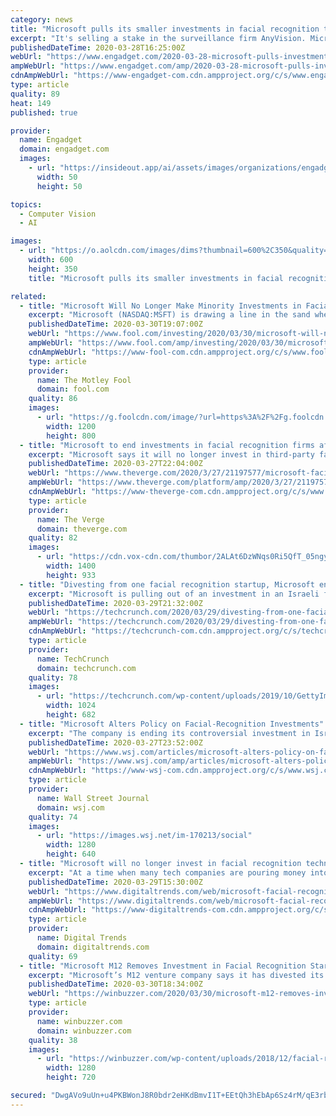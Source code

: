 ```yaml
---
category: news
title: "Microsoft pulls its smaller investments in facial recognition tech"
excerpt: "It's selling a stake in the surveillance firm AnyVision. Microsoft has been vocal about setting limits on facial recognition, and it's now backing that up with its financial support -- or lack thereof. The company is ending minority investments in facial recognition startups and is pulling its stake in AnyVision, an Israeli startup whose ..."
publishedDateTime: 2020-03-28T16:25:00Z
webUrl: "https://www.engadget.com/2020-03-28-microsoft-pulls-investments-in-facial-recognition-tech.html"
ampWebUrl: "https://www.engadget.com/amp/2020-03-28-microsoft-pulls-investments-in-facial-recognition-tech.html"
cdnAmpWebUrl: "https://www-engadget-com.cdn.ampproject.org/c/s/www.engadget.com/amp/2020-03-28-microsoft-pulls-investments-in-facial-recognition-tech.html"
type: article
quality: 89
heat: 149
published: true

provider:
  name: Engadget
  domain: engadget.com
  images:
    - url: "https://insideout.app/ai/assets/images/organizations/engadget.com-50x50.jpg"
      width: 50
      height: 50

topics:
  - Computer Vision
  - AI

images:
  - url: "https://o.aolcdn.com/images/dims?thumbnail=600%2C350&quality=80&image_uri=https%3A%2F%2Fo.aolcdn.com%2Fimages%2Fdims%3Fcrop%3D5000%252C3284%252C0%252C0%26quality%3D85%26format%3Djpg%26resize%3D1600%252C1051%26image_uri%3Dhttps%253A%252F%252Fs.yimg.com%252Fos%252Fcreatr-images%252F2020-01%252F487fc450-42b8-11ea-bff7-2fdd18a0f0cb%26client%3Da1acac3e1b3290917d92%26signature%3Dfaec14d4515e53e19f6fca5b960ecd8f737f9e93&client=amp-blogside-v2&signature=511c234b5a541eb708d524aac9b9cc6c057f6a21"
    width: 600
    height: 350
    title: "Microsoft pulls its smaller investments in facial recognition tech"

related:
  - title: "Microsoft Will No Longer Make Minority Investments in Facial Recognition Tech"
    excerpt: "Microsoft (NASDAQ:MSFT) is drawing a line in the sand when it comes to facial recognition technology. On Friday, the company announced it was divesting its stake in a facial recognition start-up and vowed to no longer make minority investments in the area. Through its M12 venture fund, the software giant announced over the weekend that it ..."
    publishedDateTime: 2020-03-30T19:07:00Z
    webUrl: "https://www.fool.com/investing/2020/03/30/microsoft-will-no-longer-make-minority-investments.aspx"
    ampWebUrl: "https://www.fool.com/amp/investing/2020/03/30/microsoft-will-no-longer-make-minority-investments.aspx"
    cdnAmpWebUrl: "https://www-fool-com.cdn.ampproject.org/c/s/www.fool.com/amp/investing/2020/03/30/microsoft-will-no-longer-make-minority-investments.aspx"
    type: article
    provider:
      name: The Motley Fool
      domain: fool.com
    quality: 86
    images:
      - url: "https://g.foolcdn.com/image/?url=https%3A%2F%2Fg.foolcdn.com%2Feditorial%2Fimages%2F565770%2Fmicrosoft-anyvision-mf.jpg&w=1200&op=resize"
        width: 1200
        height: 800
  - title: "Microsoft to end investments in facial recognition firms after AnyVision controversy"
    excerpt: "Microsoft says it will no longer invest in third-party facial recognition companies following a controversy around its funding of Israeli startup AnyVision, which critics and human rights activists say powered a surveillance program in the West Bank following an NBC News report about the company’s relationship with the Israeli government."
    publishedDateTime: 2020-03-27T22:04:00Z
    webUrl: "https://www.theverge.com/2020/3/27/21197577/microsoft-facial-recognition-investing-divest-anyvision-controversy"
    ampWebUrl: "https://www.theverge.com/platform/amp/2020/3/27/21197577/microsoft-facial-recognition-investing-divest-anyvision-controversy"
    cdnAmpWebUrl: "https://www-theverge-com.cdn.ampproject.org/c/s/www.theverge.com/platform/amp/2020/3/27/21197577/microsoft-facial-recognition-investing-divest-anyvision-controversy"
    type: article
    provider:
      name: The Verge
      domain: theverge.com
    quality: 82
    images:
      - url: "https://cdn.vox-cdn.com/thumbor/2ALAt6DzWNqs0Ri5QfT_05ngypY=/0x0:2040x1360/1400x933/filters:focal(857x517:1183x843):no_upscale()/cdn.vox-cdn.com/uploads/chorus_image/image/66567547/acastro_180507_1777_microsoft_0003.0.jpg"
        width: 1400
        height: 933
  - title: "Divesting from one facial recognition startup, Microsoft ends outside investments in the tech"
    excerpt: "Microsoft is pulling out of an investment in an Israeli facial recognition technology developer as part of a broader policy shift to halt any minority investments in facial recognition startups, the company announced late last week. The decision to withdraw its investment from AnyVision, an Israeli company developing facial recognition software ..."
    publishedDateTime: 2020-03-29T21:32:00Z
    webUrl: "https://techcrunch.com/2020/03/29/divesting-from-one-facial-recognition-startup-microsoft-ends-outside-investments-in-the-tech/"
    ampWebUrl: "https://techcrunch.com/2020/03/29/divesting-from-one-facial-recognition-startup-microsoft-ends-outside-investments-in-the-tech/amp/"
    cdnAmpWebUrl: "https://techcrunch-com.cdn.ampproject.org/c/s/techcrunch.com/2020/03/29/divesting-from-one-facial-recognition-startup-microsoft-ends-outside-investments-in-the-tech/amp/"
    type: article
    provider:
      name: TechCrunch
      domain: techcrunch.com
    quality: 78
    images:
      - url: "https://techcrunch.com/wp-content/uploads/2019/10/GettyImages-675949746.jpg?w=1024"
        width: 1024
        height: 682
  - title: "Microsoft Alters Policy on Facial-Recognition Investments"
    excerpt: "The company is ending its controversial investment in Israeli startup AnyVision as it swears off minority stakes in suppliers of facial-recognition technology."
    publishedDateTime: 2020-03-27T23:52:00Z
    webUrl: "https://www.wsj.com/articles/microsoft-alters-policy-on-facial-recognition-investments-11585352890"
    ampWebUrl: "https://www.wsj.com/amp/articles/microsoft-alters-policy-on-facial-recognition-investments-11585352890"
    cdnAmpWebUrl: "https://www-wsj-com.cdn.ampproject.org/c/s/www.wsj.com/amp/articles/microsoft-alters-policy-on-facial-recognition-investments-11585352890"
    type: article
    provider:
      name: Wall Street Journal
      domain: wsj.com
    quality: 74
    images:
      - url: "https://images.wsj.net/im-170213/social"
        width: 1280
        height: 640
  - title: "Microsoft will no longer invest in facial recognition technologies"
    excerpt: "At a time when many tech companies are pouring money into facial recognition research, Microsoft is selling off its investments into the technology. The company has announced it is divesting its shares in AnyVision, an Israeli facial recognition company alleged to be contributing to mass surveillance in the West Bank. A recent audit found that ..."
    publishedDateTime: 2020-03-29T15:30:00Z
    webUrl: "https://www.digitaltrends.com/web/microsoft-facial-recognition-anyvision-divestment/"
    ampWebUrl: "https://www.digitaltrends.com/web/microsoft-facial-recognition-anyvision-divestment/?amp"
    cdnAmpWebUrl: "https://www-digitaltrends-com.cdn.ampproject.org/c/s/www.digitaltrends.com/web/microsoft-facial-recognition-anyvision-divestment/?amp"
    type: article
    provider:
      name: Digital Trends
      domain: digitaltrends.com
    quality: 69
  - title: "Microsoft M12 Removes Investment in Facial Recognition Startup AnyVision"
    excerpt: "Microsoft’s M12 venture company says it has divested its stake in AnyVision because of a change in its policies regarding facial recognition companies. A year ago, Microsoft’s M12 venture division invested in a $74 million series A funding round for Israeli facial-recognition company AnyVision. The company’s involvement as a minority ..."
    publishedDateTime: 2020-03-30T18:34:00Z
    webUrl: "https://winbuzzer.com/2020/03/30/microsoft-m12-removes-investment-in-facial-recognition-startup-anyvision-xcxwbn/"
    type: article
    provider:
      name: winbuzzer.com
      domain: winbuzzer.com
    quality: 38
    images:
      - url: "https://winbuzzer.com/wp-content/uploads/2018/12/facial-recognition-microsoft.jpg"
        width: 1280
        height: 720

secured: "DwgAVo9uUn+u4PKBWonJ8R0bdr2eHKdBmvI1T+EEtQh3hEbAp6Sz4rM/qE3rbmT5sh8Jems+1fm21EI05P9Gld8yFhJ8ploPkP6hHB+PZI/Ud3y3VDiwxS1/PXm5r5iPhbzPKb0LNx6On8ygQg2QpSgGJC5I5zzSBrUJIKq/eX1N2ndk6KnEUsqaGXFPwqUwwm8TDBJrkT98yDtR1LLWs83/88XvqS3LmBGKyml7nLcWZHTUAGCfew5MZX7wIQYRE2Ped5wm/vwiFe+mgSdxQxQh7dydhsBcgAJiUe7xajkGUcw0lepT6RGJlG/8bxKJ;kw5NJoP7dCLTbHrqXS2tuw=="
---
```


